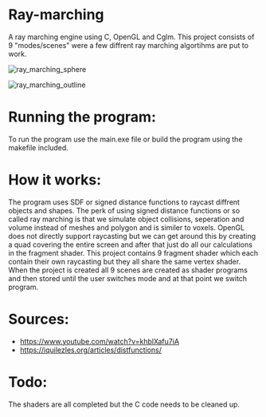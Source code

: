 # Ray-marching
 A ray marching engine using C, OpenGL and Cglm. This project consists of 9 "modes/scenes" were a few diffrent ray marching algortihms are put to work.

 ![ray_marching_sphere](https://github.com/user-attachments/assets/f8cab48f-d62f-43c7-bfea-27248e35e6ff)

![ray_marching_outline](https://github.com/user-attachments/assets/8e24443d-10d8-453e-a05f-f51f868d7d0f)

# Running the program:
 To run the program use the main.exe file or build the program using the makefile included.
# How it works:
 The program uses SDF or signed distance functions to raycast diffrent objects and shapes. The perk of using signed distance functions or so called ray marching is that we simulate object collisions, seperation and volume instead of meshes and polygon and is similer to voxels. OpenGL does not directly support raycasting but we can get around this by creating a quad covering the entire screen and after that just do all our calculations in the fragment shader. This project contains 9 fragment shader which each contain their own raycasting but they all share the same vertex shader. When the project is created all 9 scenes are created as shader programs and then stored until the user switches mode and at that point we switch program.

# Sources:
* https://www.youtube.com/watch?v=khblXafu7iA
* https://iquilezles.org/articles/distfunctions/

# Todo:
The shaders are all completed but the C code needs to be cleaned up.
